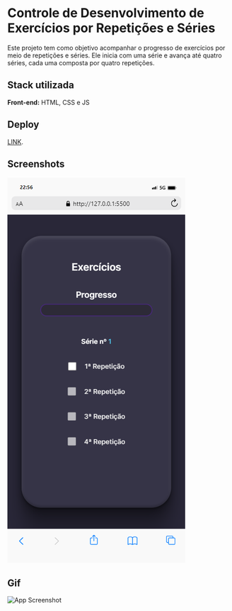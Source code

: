 # Controle de Desenvolvimento de Exercícios por Repetições e Séries

Este projeto tem como objetivo acompanhar o progresso de exercícios por meio de repetições e séries. Ele inicia com uma série e avança até quatro séries, cada uma composta por quatro repetições.


## Stack utilizada

**Front-end:** HTML, CSS e JS


## Deploy

[LINK](https://felipepleao.github.io/practical-PersonalProjects/02-serieExercicios/).

## Screenshots

![App Screenshot](preview.png)

## Gif
![App Screenshot](preview2.gif)
